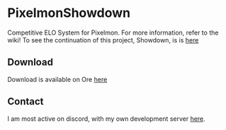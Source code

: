 # PixelmonShowdown
Competitive ELO System for Pixelmon. For more information, refer to the wiki!
To see the continuation of this project, Showdown, is is [here](https://github.com/landonjw/Showdown)

## Download
Download is available on Ore [here](https://ore.spongepowered.org/landonjw/PixelmonShowdown)

## Contact
I am most active on discord, with my own development server [here](https://discord.gg/6h4evBt).
